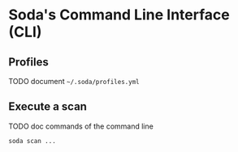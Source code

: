# Soda's Command Line Interface (CLI)

## Profiles

TODO document `~/.soda/profiles.yml`

## Execute a scan 

TODO doc commands of the command line

`soda scan ...`

